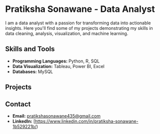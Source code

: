 # Pratiksha Sonawane - Data Analyst

 I am a data analyst with a passion for transforming data into actionable insights. Here you'll find some of my projects demonstrating my skills in data cleaning, analysis, visualization, and machine learning.

## Skills and Tools
- **Programming Languages:** Python, R, SQL
- **Data Visualization:** Tableau, Power BI, Excel
- **Databases:** MySQL

## Projects


## Contact
- **Email:** pratikshasonawane435@gmail.com
- **LinkedIn:** [https://www.linkedin.com/in/pratiksha-sonawane-1b529221b/)
